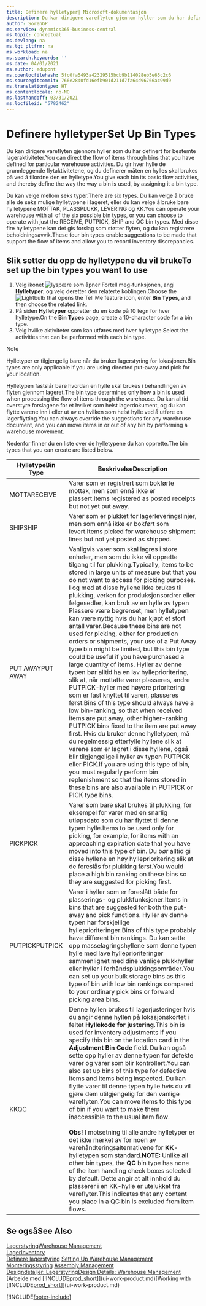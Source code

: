 ```yaml
---
title: Definere hylletyper| Microsoft-dokumentasjon
description: Du kan dirigere vareflyten gjennom hyller som du har definert for bestemte lageraktiviteter. Du gir hver hylle de grunnleggende flytaktivitetene, og du definerer måten en hylles skal brukes på ved å tilordne den en hylletype.
author: SorenGP
ms.service: dynamics365-business-central
ms.topic: conceptual
ms.devlang: na
ms.tgt_pltfrm: na
ms.workload: na
ms.search.keywords: ''
ms.date: 04/01/2021
ms.author: edupont
ms.openlocfilehash: 5fc0fa5493a42329515bcb9b114028eb5e65c2c6
ms.sourcegitcommit: 766e2840fd16efb901d211d7fa64d96766ac99d9
ms.translationtype: HT
ms.contentlocale: nb-NO
ms.lasthandoff: 03/31/2021
ms.locfileid: "5782462"
---
```

# <a name="set-up-bin-types"></a><span data-ttu-id="818c6-104">Definere hylletyper</span><span class="sxs-lookup"><span data-stu-id="818c6-104">Set Up Bin Types</span></span>
<span data-ttu-id="818c6-105">Du kan dirigere vareflyten gjennom hyller som du har definert for bestemte lageraktiviteter.</span><span class="sxs-lookup"><span data-stu-id="818c6-105">You can direct the flow of items through bins that you have defined for particular warehouse activities.</span></span> <span data-ttu-id="818c6-106">Du gir hver hylle de grunnleggende flytaktivitetene, og du definerer måten en hylles skal brukes på ved å tilordne den en hylletype.</span><span class="sxs-lookup"><span data-stu-id="818c6-106">You give each bin its basic flow activities, and thereby define the way the way a bin is used, by assigning it a bin type.</span></span>  

<span data-ttu-id="818c6-107">Du kan velge mellom seks typer.</span><span class="sxs-lookup"><span data-stu-id="818c6-107">There are six types.</span></span> <span data-ttu-id="818c6-108">Du kan velge å bruke alle de seks mulige hylletypene i lageret, eller du kan velge å bruke bare hylletypene MOTTAK, PLASSPLUKK, LEVERING og KK.</span><span class="sxs-lookup"><span data-stu-id="818c6-108">You can operate your warehouse with all of the six possible bin types, or you can choose to operate with just the RECEIVE, PUTPICK, SHIP and QC bin types.</span></span> <span data-ttu-id="818c6-109">Med disse fire hylletypene kan det gis forslag som støtter flyten, og du kan registrere beholdningsavvik.</span><span class="sxs-lookup"><span data-stu-id="818c6-109">These four bin types enable suggestions to be made that support the flow of items and allow you to record inventory discrepancies.</span></span>  

## <a name="to-set-up-the-bin-types-you-want-to-use"></a><span data-ttu-id="818c6-110">Slik setter du opp de hylletypene du vil bruke</span><span class="sxs-lookup"><span data-stu-id="818c6-110">To set up the bin types you want to use</span></span>  
1.  <span data-ttu-id="818c6-111">Velg ikonet ![lyspære som åpner Fortell meg-funksjonen](media/ui-search/search_small.png "Fortell hva du vil gjøre"), angi **Hylletyper**, og velg deretter den relaterte koblingen.</span><span class="sxs-lookup"><span data-stu-id="818c6-111">Choose the ![Lightbulb that opens the Tell Me feature](media/ui-search/search_small.png "Tell me what you want to do") icon, enter **Bin Types**, and then choose the related link.</span></span>  
2.  <span data-ttu-id="818c6-112">På siden **Hylletyper** oppretter du en kode på 10 tegn for hver hylletype.</span><span class="sxs-lookup"><span data-stu-id="818c6-112">On the **Bin Types** page, create a 10-character code for a bin type.</span></span>  
3.  <span data-ttu-id="818c6-113">Velg hvilke aktiviteter som kan utføres med hver hylletype.</span><span class="sxs-lookup"><span data-stu-id="818c6-113">Select the activities that can be performed with each bin type.</span></span>  

> [!NOTE]  
>  <span data-ttu-id="818c6-114">Hylletyper er tilgjengelig bare når du bruker lagerstyring for lokasjonen.</span><span class="sxs-lookup"><span data-stu-id="818c6-114">Bin types are only applicable if you are using directed put-away and pick for your location.</span></span>  

<span data-ttu-id="818c6-115">Hylletypen fastslår bare hvordan en hylle skal brukes i behandlingen av flyten gjennom lageret.</span><span class="sxs-lookup"><span data-stu-id="818c6-115">The bin type determines only how a bin is used when processing the flow of items through the warehouse.</span></span> <span data-ttu-id="818c6-116">Du kan alltid overstyre forslagene for et hvilket som helst lagerdokument, og du kan flytte varene inn i eller ut av en hvilken som helst hylle ved å utføre en lagerflytting.</span><span class="sxs-lookup"><span data-stu-id="818c6-116">You can always override the suggestions for any warehouse document, and you can move items in or out of any bin by performing a warehouse movement.</span></span>  

<span data-ttu-id="818c6-117">Nedenfor finner du en liste over de hylletypene du kan opprette.</span><span class="sxs-lookup"><span data-stu-id="818c6-117">The bin types that you can create are listed below.</span></span>  

|<span data-ttu-id="818c6-118">Hylletype</span><span class="sxs-lookup"><span data-stu-id="818c6-118">Bin Type</span></span>|<span data-ttu-id="818c6-119">Beskrivelse</span><span class="sxs-lookup"><span data-stu-id="818c6-119">Description</span></span>|  
|------------------|---------------------------------------|  
|<span data-ttu-id="818c6-120">MOTTA</span><span class="sxs-lookup"><span data-stu-id="818c6-120">RECEIVE</span></span>|<span data-ttu-id="818c6-121">Varer som er registrert som bokførte mottak, men som ennå ikke er plassert.</span><span class="sxs-lookup"><span data-stu-id="818c6-121">Items registered as posted receipts but not yet put away.</span></span>|  
|<span data-ttu-id="818c6-122">SHIP</span><span class="sxs-lookup"><span data-stu-id="818c6-122">SHIP</span></span>|<span data-ttu-id="818c6-123">Varer som er plukket for lagerleveringslinjer, men som ennå ikke er bokført som levert.</span><span class="sxs-lookup"><span data-stu-id="818c6-123">Items picked for warehouse shipment lines but not yet posted as shipped.</span></span>|  
|<span data-ttu-id="818c6-124">PUT AWAY</span><span class="sxs-lookup"><span data-stu-id="818c6-124">PUT AWAY</span></span>|<span data-ttu-id="818c6-125">Vanligvis varer som skal lagres i store enheter, men som du ikke vil opprette tilgang til for plukking.</span><span class="sxs-lookup"><span data-stu-id="818c6-125">Typically, items to be stored in large units of measure but that you do not want to access for picking purposes.</span></span> <span data-ttu-id="818c6-126">I og med at disse hyllene ikke brukes til plukking, verken for produksjonsordrer eller følgesedler, kan bruk av en hylle av typen Plassere være begrenset, men hylletypen kan være nyttig hvis du har kjøpt et stort antall varer.</span><span class="sxs-lookup"><span data-stu-id="818c6-126">Because these bins are not used for picking, either for production orders or shipments, your use of a Put Away type bin might be limited, but this bin type could be useful if you have purchased a large quantity of items.</span></span> <span data-ttu-id="818c6-127">Hyller av denne typen bør alltid ha en lav hylleprioritering, slik at, når mottatte varer plasseres, andre PUTPICK-hyller med høyere prioritering som er fast knyttet til varen, plasseres først.</span><span class="sxs-lookup"><span data-stu-id="818c6-127">Bins of this type should always have a low bin-ranking, so that when received items are put away, other higher-ranking PUTPICK bins fixed to the item are put away first.</span></span> <span data-ttu-id="818c6-128">Hvis du bruker denne hylletypen, må du regelmessig etterfylle hyllene slik at varene som er lagret i disse hyllene, også blir tilgjengelige i hyller av typen PUTPICK eller PICK.</span><span class="sxs-lookup"><span data-stu-id="818c6-128">If you are using this type of bin, you must regularly perform bin replenishment so that the items stored in these bins are also available in PUTPICK or PICK type bins.</span></span>|  
|<span data-ttu-id="818c6-129">PICK</span><span class="sxs-lookup"><span data-stu-id="818c6-129">PICK</span></span>|<span data-ttu-id="818c6-130">Varer som bare skal brukes til plukking, for eksempel for varer med en snarlig utløpsdato som du har flyttet til denne typen hylle.</span><span class="sxs-lookup"><span data-stu-id="818c6-130">Items to be used only for picking, for example, for items with an approaching expiration date that you have moved into this type of bin.</span></span> <span data-ttu-id="818c6-131">Du bør alltid gi disse hyllene en høy hylleprioritering slik at de foreslås for plukking først.</span><span class="sxs-lookup"><span data-stu-id="818c6-131">You would place a high bin ranking on these bins so they are suggested for picking first.</span></span>|  
|<span data-ttu-id="818c6-132">PUTPICK</span><span class="sxs-lookup"><span data-stu-id="818c6-132">PUTPICK</span></span>|<span data-ttu-id="818c6-133">Varer i hyller som er foreslått både for plasserings- og plukkfunksjoner.</span><span class="sxs-lookup"><span data-stu-id="818c6-133">Items in bins that are suggested for both the put-away and pick functions.</span></span> <span data-ttu-id="818c6-134">Hyller av denne typen har forskjellige hylleprioriteringer.</span><span class="sxs-lookup"><span data-stu-id="818c6-134">Bins of this type probably have different bin rankings.</span></span> <span data-ttu-id="818c6-135">Du kan sette opp masselagringshyllene som denne typen hylle med lave hylleprioriteringer sammenlignet med dine vanlige plukkhyller eller hyller i forhåndsplukkingsområder.</span><span class="sxs-lookup"><span data-stu-id="818c6-135">You can set up your bulk storage bins as this type of bin with low bin rankings compared to your ordinary pick bins or forward picking area bins.</span></span>|  
|<span data-ttu-id="818c6-136">KK</span><span class="sxs-lookup"><span data-stu-id="818c6-136">QC</span></span>|<span data-ttu-id="818c6-137">Denne hyllen brukes til lagerjusteringer hvis du angir denne hyllen på lokasjonskortet i feltet **Hyllekode for justering**.</span><span class="sxs-lookup"><span data-stu-id="818c6-137">This bin is used for inventory adjustments if you specify this bin on the location card in the **Adjustment Bin Code** field.</span></span> <span data-ttu-id="818c6-138">Du kan også sette opp hyller av denne typen for defekte varer og varer som blir kontrollert.</span><span class="sxs-lookup"><span data-stu-id="818c6-138">You can also set up bins of this type for defective items and items being inspected.</span></span> <span data-ttu-id="818c6-139">Du kan flytte varer til denne typen hylle hvis du vil gjøre dem utilgjengelig for den vanlige vareflyten.</span><span class="sxs-lookup"><span data-stu-id="818c6-139">You can move items to this type of bin if you want to make them inaccessible to the usual item flow.</span></span><br /><br /> <span data-ttu-id="818c6-140">**Obs!** I motsetning til alle andre hylletyper er det ikke merket av for noen av varehåndteringsalternativene for **KK**-hylletypen som standard.</span><span class="sxs-lookup"><span data-stu-id="818c6-140">**NOTE:** Unlike all other bin types, the **QC** bin type has none of the item handling check boxes selected by default.</span></span> <span data-ttu-id="818c6-141">Dette angir at alt innhold du plasserer i en KK-hylle er utelukket fra vareflyter.</span><span class="sxs-lookup"><span data-stu-id="818c6-141">This indicates that any content you place in a QC bin is excluded from item flows.</span></span>|  

## <a name="see-also"></a><span data-ttu-id="818c6-142">Se også</span><span class="sxs-lookup"><span data-stu-id="818c6-142">See Also</span></span>
[<span data-ttu-id="818c6-143">Lagerstyring</span><span class="sxs-lookup"><span data-stu-id="818c6-143">Warehouse Management</span></span>](warehouse-manage-warehouse.md)  
[<span data-ttu-id="818c6-144">Lager</span><span class="sxs-lookup"><span data-stu-id="818c6-144">Inventory</span></span>](inventory-manage-inventory.md)  
<span data-ttu-id="818c6-145">[Definere lagerstyring](warehouse-setup-warehouse.md)   </span><span class="sxs-lookup"><span data-stu-id="818c6-145">[Setting Up Warehouse Management](warehouse-setup-warehouse.md)   </span></span>  
<span data-ttu-id="818c6-146">[Monteringsstyring](assembly-assemble-items.md)  </span><span class="sxs-lookup"><span data-stu-id="818c6-146">[Assembly Management](assembly-assemble-items.md)  </span></span>  
[<span data-ttu-id="818c6-147">Designdetaljer: Lagerstyring</span><span class="sxs-lookup"><span data-stu-id="818c6-147">Design Details: Warehouse Management</span></span>](design-details-warehouse-management.md)  
<span data-ttu-id="818c6-148">[Arbeide med [!INCLUDE[prod_short](includes/prod_short.md)]](ui-work-product.md)</span><span class="sxs-lookup"><span data-stu-id="818c6-148">[Working with [!INCLUDE[prod_short](includes/prod_short.md)]](ui-work-product.md)</span></span>


[!INCLUDE[footer-include](includes/footer-banner.md)]